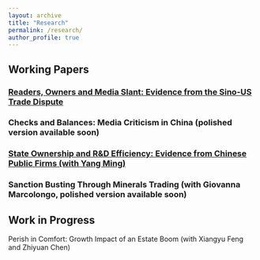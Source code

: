 ```yaml
---
layout: archive
title: "Research"
permalink: /research/
author_profile: true
---
```

## Working Papers

### [Readers, Owners and Media Slant: Evidence from the Sino-US Trade Dispute](http://wumengecon.github.io/files/jmp.pdf)

### Checks and Balances: Media Criticism in China (polished version available soon)

### [State Ownership and R&D Efficiency: Evidence from Chinese Public Firms (with Yang Ming)](http://wumengecon.github.io/files/Yang_Wu_2021.pdf)

### Sanction Busting Through Minerals Trading (with Giovanna Marcolongo, polished version available soon)

## Work in Progress

Perish in Comfort: Growth Impact of an Estate Boom (with Xiangyu Feng and Zhiyuan Chen)


  